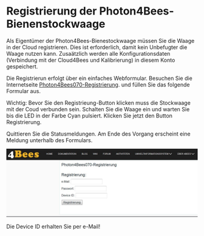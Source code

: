 # Registrierung der Photon4Bees-Bienenstockwaage [](id=registrierung-der-Photon4Bees-Bienenstockwaage)

Als Eigentümer der Photon4Bees-Bienestockwaage müssen Sie die Waage in der Cloud registrieren. Dies ist erforderlich, damit kein Unbefugter die Waage nutzen kann. Zusaätzlich werden alle Konfigurationsdaten (Verbindung mit der Cloud4Bees und Kalibrierung) in diesem Konto gespeichert.

Die Registrierun erfolgt über ein einfaches Webformular. Besuchen Sie die Internetseite  [Photon4Bees070-Registrierung](http://www.4bees.at/web/guest/photon4bees070-registrierung). und füllen Sie das folgende Formular aus.

Wichtig: Bevor Sie den Registrieung-Button klicken muss die Stockwaage mit der Coud verbunden sein. Schalten Sie die Waage ein und warten Sie bis die LED in der Farbe Cyan pulsiert. Klicken Sie jetzt den Button Registrierung.

Quittieren Sie die Statusmeldungen. Am Ende des Vorgang erscheint eine Meldung unterhalb des Formulars.

![Registrierung](../images/Registrierung.JPG)

Die Device ID erhalten Sie per e-Mail!
